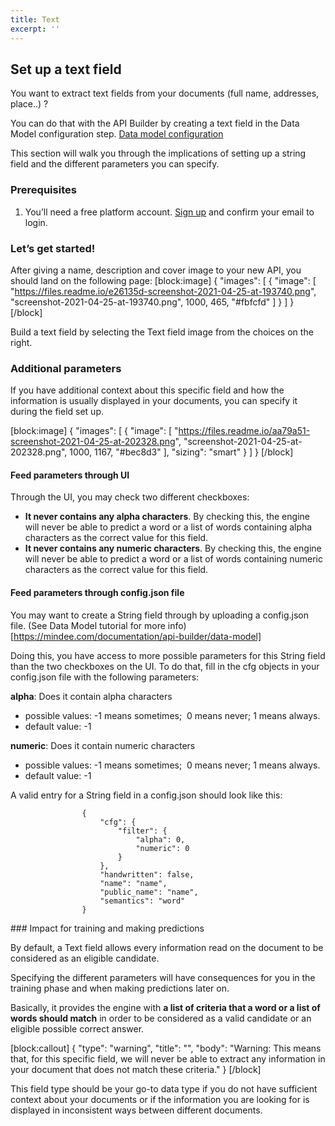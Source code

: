 ```yaml
---
title: Text
excerpt: ''
---
```

## Set up a text field




You want to extract text fields from your documents (full name, addresses, place..) ?



You can do that with the API Builder by creating a text field in the Data Model configuration step. [Data model configuration](doc:data-model-configuration) 




This section will walk you through the implications of setting up a string field and the different parameters you can specify.





### Prerequisites


1. You’ll need a free platform account. [Sign up](https://platform.mindee.com) and confirm your email to login.


### Let’s get started! 


After giving a name, description and cover image to your new API, you should land on the following page:
[block:image]
{
  "images": [
    {
      "image": [
        "https://files.readme.io/e26135d-screenshot-2021-04-25-at-193740.png",
        "screenshot-2021-04-25-at-193740.png",
        1000,
        465,
        "#fbfcfd"
      ]
    }
  ]
}
[/block]



Build a text field by selecting the Text field image from the choices on the right.


### Additional parameters

If you have additional context about this specific field and how the information is usually displayed in your documents, you can specify it during the field set up.


[block:image]
{
  "images": [
    {
      "image": [
        "https://files.readme.io/aa79a51-screenshot-2021-04-25-at-202328.png",
        "screenshot-2021-04-25-at-202328.png",
        1000,
        1167,
        "#bec8d3"
      ],
      "sizing": "smart"
    }
  ]
}
[/block]
#### Feed parameters through UI


Through the UI, you may check two different checkboxes:

* **It never contains any alpha characters**. By checking this, the engine will never be able to predict a word or a list of words containing alpha characters as the correct value for this field.
* **It never contains any numeric characters**. By checking this, the engine will never be able to predict a word or a list of words containing numeric characters as the correct value for this field.



#### Feed parameters through config.json file


You may want to create a String field through by uploading a config.json file. (See Data Model tutorial for more info)[https://mindee.com/documentation/api-builder/data-model]


Doing this, you have access to more possible parameters for this String field than the two checkboxes on the UI. To do that, fill in the cfg objects in your config.json file with the following parameters:



**alpha**: Does it contain alpha characters

* possible values: -1 means sometimes;  0 means never; 1 means always.
* default value: -1



**numeric**: Does it contain numeric characters

* possible values: -1 means sometimes;  0 means never; 1 means always.
* default value: -1



A valid entry for a String field in a config.json should look like this:

```
				{
					"cfg": {
						"filter": {
							"alpha": 0,
							"numeric": 0
						}
					},
					"handwritten": false,
					"name": "name",
					"public_name": "name",
					"semantics": "word"
				}
```

### Impact for training and making predictions


By default, a Text field allows every information read on the document to be considered as an eligible candidate.

Specifying the different parameters will have consequences for you in the training phase and when making predictions later on.



Basically, it provides the engine with **a list of criteria that a word or a list of words should match** in order to be considered as a valid candidate or an eligible possible correct answer.

[block:callout]
{
  "type": "warning",
  "title": "",
  "body": "Warning: This means that, for this specific field, we will never be able to extract any information in your document that does not match these criteria."
}
[/block]




This field type should be your go-to data type if you do not have sufficient context about your documents or if the information you are looking for is displayed in inconsistent ways between different documents.